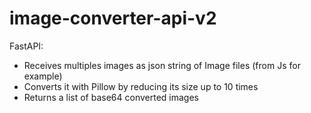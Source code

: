 # image-converter-api-v2

FastAPI:
- Receives multiples images as json string of Image files (from Js for example) 
- Converts it with Pillow by reducing its size up to 10 times
- Returns a list of base64 converted images 
